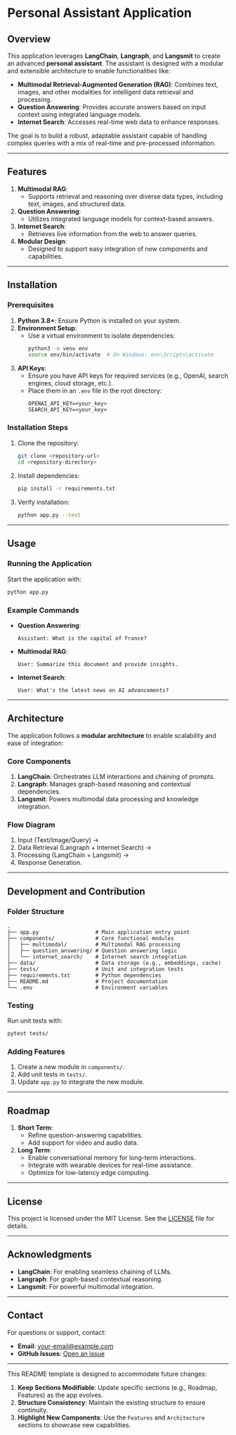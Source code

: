 
# Personal Assistant Application

## Overview

This application leverages **LangChain**, **Langraph**, and **Langsmit** to create an advanced **personal assistant**. The assistant is designed with a modular and extensible architecture to enable functionalities like:
- **Multimodal Retrieval-Augmented Generation (RAG)**: Combines text, images, and other modalities for intelligent data retrieval and processing.
- **Question Answering**: Provides accurate answers based on input context using integrated language models.
- **Internet Search**: Accesses real-time web data to enhance responses.

The goal is to build a robust, adaptable assistant capable of handling complex queries with a mix of real-time and pre-processed information.

---

## Features

1. **Multimodal RAG**:
   - Supports retrieval and reasoning over diverse data types, including text, images, and structured data.
2. **Question Answering**:
   - Utilizes integrated language models for context-based answers.
3. **Internet Search**:
   - Retrieves live information from the web to answer queries.
4. **Modular Design**:
   - Designed to support easy integration of new components and capabilities.

---

## Installation

### Prerequisites
1. **Python 3.8+**: Ensure Python is installed on your system.
2. **Environment Setup**:
   - Use a virtual environment to isolate dependencies:
     ```bash
     python3 -m venv env
     source env/bin/activate  # On Windows: env\Scripts\activate
     ```
3. **API Keys**:
   - Ensure you have API keys for required services (e.g., OpenAI, search engines, cloud storage, etc.).
   - Place them in an `.env` file in the root directory:
     ```
     OPENAI_API_KEY=<your_key>
     SEARCH_API_KEY=<your_key>
     ```

### Installation Steps
1. Clone the repository:
   ```bash
   git clone <repository-url>
   cd <repository-directory>
   ```
2. Install dependencies:
   ```bash
   pip install -r requirements.txt
   ```
3. Verify installation:
   ```bash
   python app.py --test
   ```

---

## Usage

### Running the Application
Start the application with:
```bash
python app.py
```

### Example Commands
- **Question Answering**:
  ```
  Assistant: What is the capital of France?
  ```
- **Multimodal RAG**:
  ```
  User: Summarize this document and provide insights.
  ```
- **Internet Search**:
  ```
  User: What's the latest news on AI advancements?
  ```

---

## Architecture

The application follows a **modular architecture** to enable scalability and ease of integration:

### Core Components
1. **LangChain**: Orchestrates LLM interactions and chaining of prompts.
2. **Langraph**: Manages graph-based reasoning and contextual dependencies.
3. **Langsmit**: Powers multimodal data processing and knowledge integration.

### Flow Diagram
1. Input (Text/Image/Query) →  
2. Data Retrieval (Langraph + Internet Search) →  
3. Processing (LangChain + Langsmit) →  
4. Response Generation.

---

## Development and Contribution

### Folder Structure
```
.
├── app.py                  # Main application entry point
├── components/             # Core functional modules
│   ├── multimodal/         # Multimodal RAG processing
│   ├── question_answering/ # Question answering logic
│   └── internet_search/    # Internet search integration
├── data/                   # Data storage (e.g., embeddings, cache)
├── tests/                  # Unit and integration tests
├── requirements.txt        # Python dependencies
├── README.md               # Project documentation
└── .env                    # Environment variables
```

### Testing
Run unit tests with:
```bash
pytest tests/
```

### Adding Features
1. Create a new module in `components/`.
2. Add unit tests in `tests/`.
3. Update `app.py` to integrate the new module.

---

## Roadmap

1. **Short Term**:
   - Refine question-answering capabilities.
   - Add support for video and audio data.
2. **Long Term**:
   - Enable conversational memory for long-term interactions.
   - Integrate with wearable devices for real-time assistance.
   - Optimize for low-latency edge computing.

---

## License

This project is licensed under the MIT License. See the [LICENSE](LICENSE) file for details.

---

## Acknowledgments

- **LangChain**: For enabling seamless chaining of LLMs.
- **Langraph**: For graph-based contextual reasoning.
- **Langsmit**: For powerful multimodal integration.

---

## Contact

For questions or support, contact:
- **Email**: [your-email@example.com](mailto:your-email@example.com)
- **GitHub Issues**: [Open an issue](https://github.com/<your-repo>/issues)

---

This README template is designed to accommodate future changes:
1. **Keep Sections Modifiable**: Update specific sections (e.g., Roadmap, Features) as the app evolves.
2. **Structure Consistency**: Maintain the existing structure to ensure continuity.
3. **Highlight New Components**: Use the `Features` and `Architecture` sections to showcase new capabilities.
